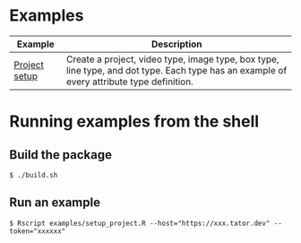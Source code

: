 # Examples

| Example | Description |
| ------- | ----------- |
| [Project setup](setup_project.R) | Create a project, video type, image type, box type, line type, and dot type. Each type has an example of every attribute type definition. |

# Running examples from the shell
## Build the package
```shell
$ ./build.sh
```
## Run an example
```shell
$ Rscript examples/setup_project.R --host="https://xxx.tator.dev" --token="xxxxxx"
```